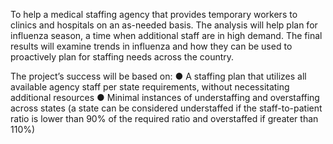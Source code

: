 To help a medical staffing agency that provides temporary workers to clinics
and hospitals on an as-needed basis. The analysis will help plan for influenza
season, a time when additional staff are in high demand. The final results will
examine trends in influenza and how they can be used to proactively plan for
staffing needs across the country.

The project’s success will be based on:
● A staffing plan that utilizes all available agency staff per state requirements, without
necessitating additional resources
● Minimal instances of understaffing and overstaffing across states (a state can be considered
understaffed if the staff-to-patient ratio is lower than 90% of the required ratio and overstaffed
if greater than 110%)

